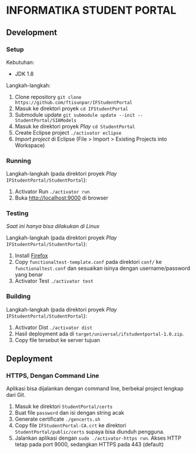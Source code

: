 # INFORMATIKA STUDENT PORTAL

## Development

### Setup

Kebutuhan:

* JDK 1.8

Langkah-langkah:

1. Clone repository `git clone https://github.com/ftisunpar/IFStudentPortal`
2. Masuk ke direktori proyek `cd IFStudentPortal`
3. Submodule update `git submodule update --init -- StudentPortal/SIAModels`
4. Masuk ke direktori proyek _Play_ `cd StudentPortal`
5. Create Eclipse project `./activator eclipse`
6. _Import project_ di Eclipse (File > Import > Existing Projects into Workspace)

### Running

Langkah-langkah (pada direktori proyek _Play_ `IFStudentPortal/StudentPortal`):

1. Activator Run `./activator run`
2. Buka [http://localhost:9000](http://localhost:9000) di browser

### Testing

_Saat ini hanya bisa dilakukan di Linux_

Langkah-langkah (pada direktori proyek _Play_ `IFStudentPortal/StudentPortal`):

1. Install [Firefox](https://www.mozilla.org/en-US/firefox/new/)
2. Copy `functionaltest-template.conf` pada direktori `conf/` ke `functionaltest.conf` dan sesuaikan isinya dengan username/password yang benar
3. Activator Test `./activator test`

### Building

Langkah-langkah (pada direktori proyek _Play_ `IFStudentPortal/StudentPortal`):

1. Activator Dist `./activator dist`
2. Hasil deployment ada di `target/universal/ifstudentportal-1.0.zip`.
3. Copy file tersebut ke server tujuan

## Deployment

### HTTPS, Dengan Command Line

Aplikasi bisa dijalankan dengan command line, berbekal project lengkap dari Git.

1. Masuk ke direktori `StudentPortal/certs`
2. Buat file `password` dan isi dengan string acak
3. Generate certificate `./gencerts.sh`
4. Copy file `IFStudentPortal-CA.crt` ke direktori `StudentPortal/public/certs` supaya bisa diunduh pengguna.
5. Jalankan aplikasi dengan `sudo ./activator-https run`. Akses HTTP tetap pada port 9000, sedangkan HTTPS pada 443 (default)

